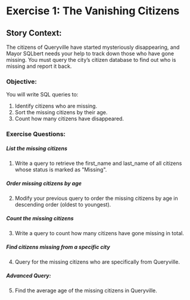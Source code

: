 # Exercise 1: The Vanishing Citizens

## Story Context:
The citizens of Queryville have started mysteriously disappearing, and Mayor SQLbert needs your help to track down those who have gone missing. You must query the city’s citizen database to find out who is missing and report it back.

### Objective:
You will write SQL queries to:

1) Identify citizens who are missing.
2) Sort the missing citizens by their age.
3) Count how many citizens have disappeared.

### Exercise Questions:
##### List the missing citizens

1) Write a query to retrieve the first_name and last_name of all citizens whose status is marked as "Missing".

##### Order missing citizens by age

2) Modify your previous query to order the missing citizens by age in descending order (oldest to youngest).

##### Count the missing citizens
3) Write a query to count how many citizens have gone missing in total.

##### Find citizens missing from a specific city
4) Query for the missing citizens who are specifically from Queryville.

##### Advanced Query:
5) Find the average age of the missing citizens in Queryville.